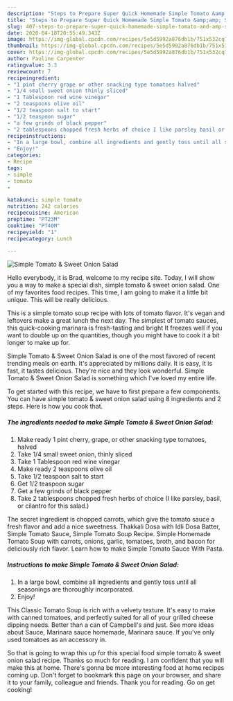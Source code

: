 ```yaml
---
description: "Steps to Prepare Super Quick Homemade Simple Tomato &amp;amp; Sweet Onion Salad"
title: "Steps to Prepare Super Quick Homemade Simple Tomato &amp;amp; Sweet Onion Salad"
slug: 407-steps-to-prepare-super-quick-homemade-simple-tomato-and-amp-sweet-onion-salad
date: 2020-04-18T20:55:49.343Z
image: https://img-global.cpcdn.com/recipes/5e5d5992a876db1b/751x532cq70/simple-tomato-sweet-onion-salad-recipe-main-photo.jpg
thumbnail: https://img-global.cpcdn.com/recipes/5e5d5992a876db1b/751x532cq70/simple-tomato-sweet-onion-salad-recipe-main-photo.jpg
cover: https://img-global.cpcdn.com/recipes/5e5d5992a876db1b/751x532cq70/simple-tomato-sweet-onion-salad-recipe-main-photo.jpg
author: Pauline Carpenter
ratingvalue: 3.3
reviewcount: 7
recipeingredient:
- "1 pint cherry grape or other snacking type tomatoes halved"
- "1/4 small sweet onion thinly sliced"
- "1 Tablespoon red wine vinegar"
- "2 teaspoons olive oil"
- "1/2 teaspoon salt to start"
- "1/2 teaspoon sugar"
- "a few grinds of black pepper"
- "2 tablespoons chopped fresh herbs of choice I like parsley basil or cilantro for this salad"
recipeinstructions:
- "In a large bowl, combine all ingredients and gently toss until all seasonings are thoroughly incorporated."
- "Enjoy!"
categories:
- Recipe
tags:
- simple
- tomato
- 

katakunci: simple tomato  
nutrition: 242 calories
recipecuisine: American
preptime: "PT23M"
cooktime: "PT40M"
recipeyield: "1"
recipecategory: Lunch

---
```



![Simple Tomato &amp; Sweet Onion Salad](https://img-global.cpcdn.com/recipes/5e5d5992a876db1b/751x532cq70/simple-tomato-sweet-onion-salad-recipe-main-photo.jpg)

Hello everybody, it is Brad, welcome to my recipe site. Today, I will show you a way to make a special dish, simple tomato &amp; sweet onion salad. One of my favorites food recipes. This time, I am going to make it a little bit unique. This will be really delicious.

This is a simple tomato soup recipe with lots of tomato flavor. It&#39;s vegan and leftovers make a great lunch the next day. The simplest of tomato sauces, this quick-cooking marinara is fresh-tasting and bright It freezes well if you want to double up on the quantities, though you might have to cook it a bit longer to make up for.

Simple Tomato &amp; Sweet Onion Salad is one of the most favored of recent trending meals on earth. It's appreciated by millions daily. It is easy, it is fast, it tastes delicious. They're nice and they look wonderful. Simple Tomato &amp; Sweet Onion Salad is something which I've loved my entire life.


To get started with this recipe, we have to first prepare a few components. You can have simple tomato &amp; sweet onion salad using 8 ingredients and 2 steps. Here is how you cook that.

<!--inarticleads1-->

##### The ingredients needed to make Simple Tomato &amp; Sweet Onion Salad:

1. Make ready 1 pint cherry, grape, or other snacking type tomatoes, halved
1. Take 1/4 small sweet onion, thinly sliced
1. Take 1 Tablespoon red wine vinegar
1. Make ready 2 teaspoons olive oil
1. Take 1/2 teaspoon salt to start
1. Get 1/2 teaspoon sugar
1. Get a few grinds of black pepper
1. Take 2 tablespoons chopped fresh herbs of choice (I like parsley, basil, or cilantro for this salad.)


The secret ingredient is chopped carrots, which give the tomato sauce a fresh flavor and add a nice sweetness. Thakkali Dosa with Idli Dosa Batter, Simple Tomato Sauce, Simple Tomato Soup Recipe. Simple Homemade Tomato Soup with carrots, onions, garlic, tomatoes, broth, and bacon for deliciously rich flavor. Learn how to make Simple Tomato Sauce With Pasta. 

<!--inarticleads2-->

##### Instructions to make Simple Tomato &amp; Sweet Onion Salad:

1. In a large bowl, combine all ingredients and gently toss until all seasonings are thoroughly incorporated.
1. Enjoy!


This Classic Tomato Soup is rich with a velvety texture. It&#39;s easy to make with canned tomatoes, and perfectly suited for all of your grilled cheese dipping needs. Better than a can of Campbell&#39;s and just. See more ideas about Sauce, Marinara sauce homemade, Marinara sauce. If you&#39;ve only used tomatoes as an accessory in. 

So that is going to wrap this up for this special food simple tomato &amp; sweet onion salad recipe. Thanks so much for reading. I am confident that you will make this at home. There's gonna be more interesting food at home recipes coming up. Don't forget to bookmark this page on your browser, and share it to your family, colleague and friends. Thank you for reading. Go on get cooking!

